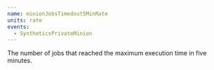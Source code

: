 ```yaml
---
name: minionJobsTimedout5MinRate
units: rate
events:
  - SyntheticsPrivateMinion
---
```


The number of jobs that reached the maximum execution time in five minutes.